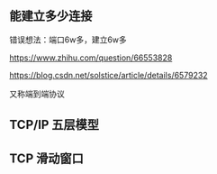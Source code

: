 ## 能建立多少连接

错误想法：端口6w多，建立6w多

https://www.zhihu.com/question/66553828

https://blog.csdn.net/solstice/article/details/6579232

又称端到端协议

## TCP/IP 五层模型

## TCP 滑动窗口


